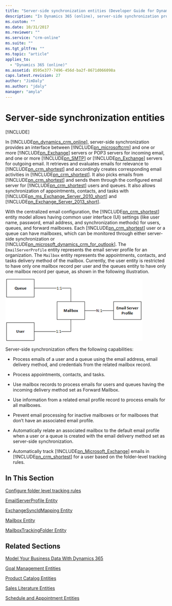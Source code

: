 ```yaml
---
title: "Server-side synchronization entities (Developer Guide for Dynamics 365 Customer Engagement)| MicrosoftDocs"
description: "In Dynamics 365 (online), server-side synchronization provides an interface between Dynamics 365 and one or more Exchange servers or POP3 servers for incoming email, and one or more SMTP or Exchange servers for outgoing email"
ms.custom: ""
ms.date: 10/31/2017
ms.reviewer: ""
ms.service: "crm-online"
ms.suite: ""
ms.tgt_pltfrm: ""
ms.topic: "article"
applies_to: 
  - "Dynamics 365 (online)"
ms.assetid: 8595e377-7496-456d-ba2f-8671d066098a
caps.latest.revision: 27
author: "JimDaly"
ms.author: "jdaly"
manager: "amyla"
---
```

# Server-side synchronization entities

[!INCLUDE[](../includes/cc_applies_to_update_9_0_0.md)]

In [!INCLUDE[pn_dynamics_crm_online](../includes/pn-dynamics-crm-online.md)], server-side synchronization provides an interface between [!INCLUDE[pn_microsoftcrm](../includes/pn-microsoftcrm.md)] and one or more [!INCLUDE[pn_Exchange](../includes/pn-exchange.md)] servers or POP3 servers for incoming email, and one or more [!INCLUDE[pn_SMTP](../includes/pn-smtp.md)] or [!INCLUDE[pn_Exchange](../includes/pn-exchange.md)] servers for outgoing email. It retrieves and evaluates emails for relevance to [!INCLUDE[pn_crm_shortest](../includes/pn-crm-shortest.md)] and accordingly creates corresponding email activities in [!INCLUDE[pn_crm_shortest](../includes/pn-crm-shortest.md)]. It also picks emails from [!INCLUDE[pn_crm_shortest](../includes/pn-crm-shortest.md)] and sends them through the configured email server for [!INCLUDE[pn_crm_shortest](../includes/pn-crm-shortest.md)] users and queues. It also allows synchronization of appointments, contacts, and tasks with [!INCLUDE[pn_ms_Exchange_Server_2010_short](../includes/pn-ms-exchange-server-2010-short.md)] and [!INCLUDE[pn_Exchange_Server_2013_short](../includes/pn-exchange-server-2013-short.md)].  
  
 With the centralized email configuration, the [!INCLUDE[pn_crm_shortest](../includes/pn-crm-shortest.md)] entity model allows having common user interface (UI) settings (like user name, password, email address, and synchronization methods) for users, queues, and forward mailboxes. Each [!INCLUDE[pn_crm_shortest](../includes/pn-crm-shortest.md)] user or a queue can have mailboxes, which can be monitored through either server-side synchronization or [!INCLUDE[pn_microsoft_dynamics_crm_for_outlook](../includes/pn-microsoft-dynamics-crm-for-outlook.md)]. The `EmailServerProfile` entity represents the email server profile for an organization. The `Mailbox` entity represents the appointments, contacts, and tasks delivery method of the mailbox. Currently, the user entity is restricted to have only one mailbox record per user and the queues entity to have only one mailbox record per queue, as shown in the following illustration.  
  
 ![Email connector entity model](media/email-connector-entity-model.png "Email connector entity model")  
  
 Server-side synchronization offers the following capabilities:  
  
-   Process emails of a user and a queue using the email address, email delivery method, and credentials from the related mailbox record.  
  
-   Process appointments, contacts, and tasks.  
  
-   Use mailbox records to process emails for users and queues having the incoming delivery method set as Forward Mailbox.  
  
-   Use information from a related email profile record to process emails for all mailboxes.  
  
-   Prevent email processing for inactive mailboxes or for mailboxes that don’t have an associated email profile.  
  
-   Automatically relate an associated mailbox to the default email profile when a user or a queue is created with the email delivery method set as server-side synchronization.  
  
-   Automatically track [!INCLUDE[pn_Microsoft_Exchange](../includes/pn-microsoft-exchange.md)] emails in [!INCLUDE[pn_crm_shortest](../includes/pn-crm-shortest.md)] for a user based on the folder-level tracking rules.  
  
## In This Section  
 [Configure folder level tracking rules](configure-exchange-folder-level-tracking-rules.md)  
  
 [EmailServerProfile Entity](entities/emailserverprofile.md)  
  
 [ExchangeSyncIdMapping Entity](entities/exchangesyncidmapping.md)  
  
 [Mailbox Entity](entities/mailbox.md)  
  
 [MailboxTrackingFolder Entity](entities/mailboxtrackingfolder.md) 
  
## Related Sections

 [Model Your Business Data With Dynamics 365](model-business-data.md)  
  
 [Goal Management Entities](goal-management-entities.md)  
  
 [Product Catalog Entities](product-catalog-entities.md)  
  
 [Sales Literature Entities](sales-literature-entities.md)  
  
 [Schedule and Appointment Entities](schedule-appointment-entities.md)
